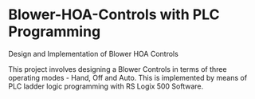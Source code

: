 # Blower-HOA-Controls with PLC Programming
Design and Implementation of Blower HOA Controls 

This project involves designing a Blower Controls in terms of three operating modes - Hand, Off and Auto. 
This is implemented by means of PLC ladder logic programming with RS Logix 500 Software.
